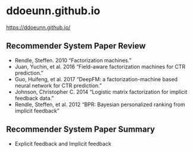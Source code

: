 # ddoeunn.github.io


https://ddoeunn.github.io/

## Recommender System Paper Review
* Rendle, Steffen. 2010 “Factorization machines.”
* Juan, Yuchin, et al. 2016 “Field-aware factorization machines for CTR prediction.”
* Guo, Huifeng, et al. 2017 “DeepFM: a factorization-machine based neural network for CTR prediction.”
* Johnson, Christopher C. 2014 “Logistic matrix factorization for implicit feedback data.”
* Rendle, Steffen, et al. 2012 “BPR: Bayesian personalized ranking from implicit feedback”


## Recommender System Paper Summary
* Explicit feedback and Implicit feedback
